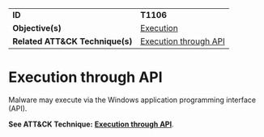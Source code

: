 |||
|---------|------------------------|
|**ID**|**T1106**|
|**Objective(s)**|[Execution](https://github.com/MBCProject/mbc-markdown/tree/master/execution)|
|**Related ATT&CK Technique(s)**|[Execution through API](https://attack.mitre.org/techniques/T1106)|

Execution through API
=====================
Malware may execute via the Windows application programming interface (API).

**See ATT&CK Technique:** [**Execution through API**](https://attack.mitre.org/techniques/T1106).
